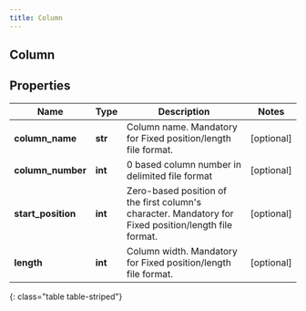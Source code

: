 ```yaml
---
title: Column
---
```

## Column

## Properties

|Name | Type | Description | Notes|
|------------ | ------------- | ------------- | -------------|
| **column_name** | **str** | Column name. Mandatory for Fixed position/length file format. | [optional] |
| **column_number** | **int** | 0 based column number in delimited file format | [optional] |
| **start_position** | **int** | Zero-based position of the first column&#39;s character. Mandatory for Fixed position/length file format. | [optional] |
| **length** | **int** | Column width. Mandatory for Fixed position/length file format. | [optional] |
{: class="table table-striped"}



